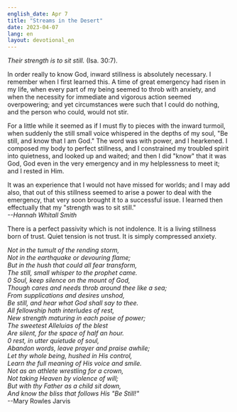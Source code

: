 ```yaml
---
english_date: Apr 7
title: "Streams in the Desert"
date: 2023-04-07
lang: en
layout: devotional_en
---
```





<p><em>Their strength is to sit still.</em> (Isa. 30:7).

</p>

<p>In order really to know God, inward stillness is absolutely necessary. I remember when I first learned this. A time of great emergency had risen in my life, when every part of my being seemed to throb with anxiety, and when the necessity for immediate and vigorous action seemed overpowering; and yet circumstances were such that I could do nothing, and the person who could, would not stir.

</p>

<p>For a little while it seemed as if I must fly to pieces with the inward turmoil, when suddenly the still small voice whispered in the depths of my soul, "Be still, and know that I am God." The word was with power, and I hearkened. I composed my body to perfect stillness, and I constrained my troubled spirit into quietness, and looked up and waited; and then I did "know" that it was God, God even in the very emergency and in my helplessness to meet it; and I rested in Him.

</p>

<p>It was an experience that I would not have missed for worlds; and I may add also, that out of this stillness seemed to arise a power to deal with the emergency, that very soon brought it to a successful issue. I learned then effectually that my "strength was to sit still."<br/> <em>--Hannah Whitall Smith</em>

</p>

<p>There is a perfect passivity which is not indolence. It is a living stillness born of trust. Quiet tension is not trust. It is simply compressed anxiety.

</p>

<p><em>Not in the tumult of the rending storm,</em><br/> <em><em>Not in the earthquake or devouring flame;</em><br/> <em>But in the hush that could all fear transform,</em><br/> <em>The still, small whisper to the prophet came.</em><br/> <em>0 Soul, keep silence on the mount of God,</em><br/> <em>Though cares and needs throb around thee like a sea;</em><br/> <em>From supplications and desires unshod,</em><br/> <em>Be still, and hear what God shall say to thee.</em><br/> <em>All fellowship hath interludes of rest,</em><br/> <em>New strength maturing in each poise of power;</em><br/> <em>The sweetest Alleluias of the blest</em><br/> <em>Are silent, for the space of half an hour.</em><br/> <em>0 rest, in utter quietude of soul,</em><br/> <em>Abandon words, leave prayer and praise awhile;</em><br/> <em>Let thy whole being, hushed in His control,</em><br/> <em>Learn the full meaning of His voice and smile.</em><br/> <em>Not as an athlete wrestling for a crown,</em><br/> <em>Not taking Heaven by violence of will;</em><br/> <em>But with thy Father as a child sit down,</em></em><br/> <em>And know the bliss that follows His "Be Still!"</em><br/> --Mary Rowles Jarvis

</p>

<p></p>